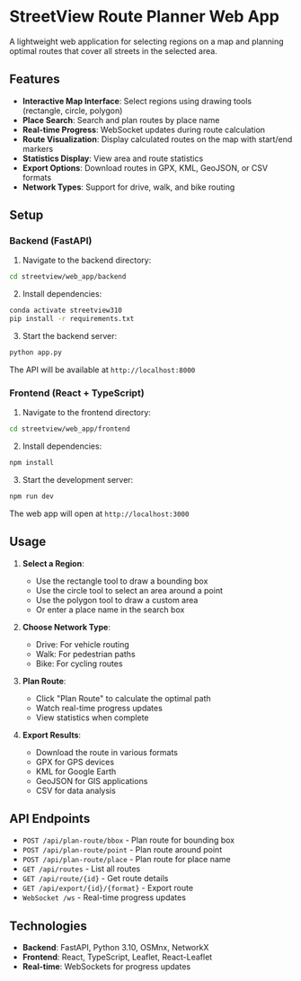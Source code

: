 # StreetView Route Planner Web App

A lightweight web application for selecting regions on a map and planning optimal routes that cover all streets in the selected area.

## Features

- **Interactive Map Interface**: Select regions using drawing tools (rectangle, circle, polygon)
- **Place Search**: Search and plan routes by place name
- **Real-time Progress**: WebSocket updates during route calculation
- **Route Visualization**: Display calculated routes on the map with start/end markers
- **Statistics Display**: View area and route statistics
- **Export Options**: Download routes in GPX, KML, GeoJSON, or CSV formats
- **Network Types**: Support for drive, walk, and bike routing

## Setup

### Backend (FastAPI)

1. Navigate to the backend directory:
```bash
cd streetview/web_app/backend
```

2. Install dependencies:
```bash
conda activate streetview310
pip install -r requirements.txt
```

3. Start the backend server:
```bash
python app.py
```

The API will be available at `http://localhost:8000`

### Frontend (React + TypeScript)

1. Navigate to the frontend directory:
```bash
cd streetview/web_app/frontend
```

2. Install dependencies:
```bash
npm install
```

3. Start the development server:
```bash
npm run dev
```

The web app will open at `http://localhost:3000`

## Usage

1. **Select a Region**:
   - Use the rectangle tool to draw a bounding box
   - Use the circle tool to select an area around a point
   - Use the polygon tool to draw a custom area
   - Or enter a place name in the search box

2. **Choose Network Type**:
   - Drive: For vehicle routing
   - Walk: For pedestrian paths
   - Bike: For cycling routes

3. **Plan Route**:
   - Click "Plan Route" to calculate the optimal path
   - Watch real-time progress updates
   - View statistics when complete

4. **Export Results**:
   - Download the route in various formats
   - GPX for GPS devices
   - KML for Google Earth
   - GeoJSON for GIS applications
   - CSV for data analysis

## API Endpoints

- `POST /api/plan-route/bbox` - Plan route for bounding box
- `POST /api/plan-route/point` - Plan route around point
- `POST /api/plan-route/place` - Plan route for place name
- `GET /api/routes` - List all routes
- `GET /api/route/{id}` - Get route details
- `GET /api/export/{id}/{format}` - Export route
- `WebSocket /ws` - Real-time progress updates

## Technologies

- **Backend**: FastAPI, Python 3.10, OSMnx, NetworkX
- **Frontend**: React, TypeScript, Leaflet, React-Leaflet
- **Real-time**: WebSockets for progress updates